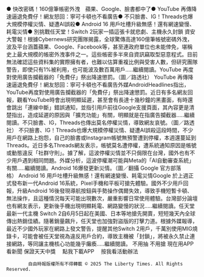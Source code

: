 ● 快改密碼！160億筆帳密外洩　蘋果、Google、臉書都中了● YouTube 再傳降速逼退免費仔！網友怒回：寧可卡頓也不看廣告● 不只臉書、IG！Threads也爆大規模停權災情、疑遭AI誤殺● Android 16 用戶吐槽升級無感！還有網速變慢、耗電災情● 別挑戰任天堂！Switch 2玩家一插這張卡就悲劇、主機永久封鎖 資安大警報！根據Cybernews研究團隊揭露，全球驚傳高達160億筆帳號密碼外洩，波及平台涵蓋蘋果、Google、Facebook等，甚至連政府單位也未能倖免，堪稱史上最大規模的帳密外洩事件之一。這些帳密多半來自資訊竊取型惡意程式。目前無法確認這些資料集的實際擁有者，也難以估算重複比例與受害人數，但研究團隊警告，即使只有1%被利用，也可能波及數百萬用戶.....繼續閱讀。YouTube 再度對使用廣告攔截器的「免費仔」祭出降速懲罰。（圖／路透社） YouTube 再傳降速逼退免費仔！網友怒回：寧可卡頓也不看廣告外媒AndroidHeadlines指出，YouTube再度對使用廣告攔截器的「免費仔」祭出降速懲罰。近日有多名網友回報，觀看YouTube時會出現明顯延遲，甚至會有長達十幾秒鐘的黑畫面，有時還會跳出「連線中斷」錯誤通知，並指引用戶前往Google支援頁面，其內容更是清楚指出，造成延遲的原因與「擴充功能」有關，明顯就是在指廣告攔截器.....繼續閱讀。不只臉書、IG，Threads也傳出莫名停權災情，導致網友哀號。（圖／路透社） 不只臉書、IG！Threads也爆大規模停權災情、疑遭AI誤殺這段時間，不少用戶在網路上抱怨，自己的臉書或Instagram帳號無預警遭到停權，本週還蔓延到Threads。近日多名Threads網友表示，帳號莫名遭停權，遭系統通知原因是帳號或動態違反「社群守則」。據了解，這波停權災情並不只侷限在台灣，國外也有不少用戶遇到相同問題。外媒分析，這波停權潮可能與Meta的「AI自動審查系統」有關.....繼續閱讀。Android 16爆發更新災情。（圖／翻攝 Google 官方部落格） Android 16 用戶吐槽升級無感！還有網速變慢、耗電災情Google 於上週正式發布新一代Android 16系統，Pixel手機和平板可搶先體驗。國外不少用戶回報，升級Android 16後發現導航按鈕與手勢操作偶爾失效，導致手機短暫卡頓、無法操作，且這種情況每天可能出現數次，嚴重影響日常使用體驗。台灣部分論壇也有網友表示，更新後手機出現明顯耗電、網路變慢的狀況.....繼續閱讀。任天堂最新一代主機 Switch 2自6月5日起在美國、日本等地搶先開賣，短短幾天內全球傳出熱銷佳績。隨著銷量飆升，任天堂也加強對盜版的打擊力道。根據外媒報導，最近不少國外玩家在網路上發文警告，提醒其他Switch 2用戶，千萬別使用MIG燒錄卡，可能會被任天堂視為違反用戶合約，導致主機被「封鎖」，將被永久禁止連接網路，等同讓主機核心功能幾乎癱瘓.....繼續閱讀。
    不用抽 不用搶 現在用APP看新聞 保證天天中獎　
    點我下載APP　
    按我看活動辦法

            自由時報版權所有不得轉載 © 2025 The Liberty Times. All Rights Reserved.

